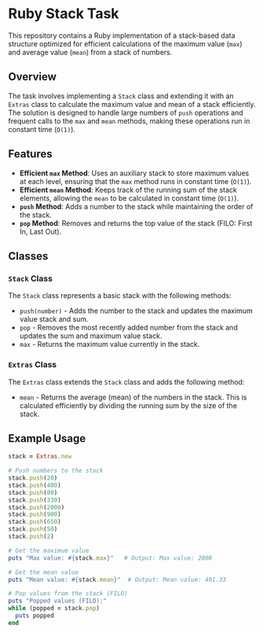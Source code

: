 # Ruby Stack Task

This repository contains a Ruby implementation of a stack-based data structure optimized for efficient calculations of the maximum value (`max`) and average value (`mean`) from a stack of numbers.

## Overview

The task involves implementing a `Stack` class and extending it with an `Extras` class to calculate the maximum value and mean of a stack efficiently. The solution is designed to handle large numbers of `push` operations and frequent calls to the `max` and `mean` methods, making these operations run in constant time (`O(1)`).

## Features

- **Efficient `max` Method**: Uses an auxiliary stack to store maximum values at each level, ensuring that the `max` method runs in constant time (`O(1)`).
- **Efficient `mean` Method**: Keeps track of the running sum of the stack elements, allowing the `mean` to be calculated in constant time (`O(1)`).
- **`push` Method**: Adds a number to the stack while maintaining the order of the stack.
- **`pop` Method**: Removes and returns the top value of the stack (FILO: First In, Last Out).

## Classes

### `Stack` Class

The `Stack` class represents a basic stack with the following methods:

- `push(number)` - Adds the number to the stack and updates the maximum value stack and sum.
- `pop` - Removes the most recently added number from the stack and updates the sum and maximum value stack.
- `max` - Returns the maximum value currently in the stack.

### `Extras` Class

The `Extras` class extends the `Stack` class and adds the following method:

- `mean` - Returns the average (mean) of the numbers in the stack. This is calculated efficiently by dividing the running sum by the size of the stack.

## Example Usage

```ruby
stack = Extras.new

# Push numbers to the stack
stack.push(20)
stack.push(400)
stack.push(80)
stack.push(330)
stack.push(2000)
stack.push(900)
stack.push(650)
stack.push(50)
stack.push(2)

# Get the maximum value
puts "Max value: #{stack.max}"   # Output: Max value: 2000

# Get the mean value
puts "Mean value: #{stack.mean}"  # Output: Mean value: 491.33

# Pop values from the stack (FILO)
puts "Popped values (FILO):"
while (popped = stack.pop)
  puts popped
end
